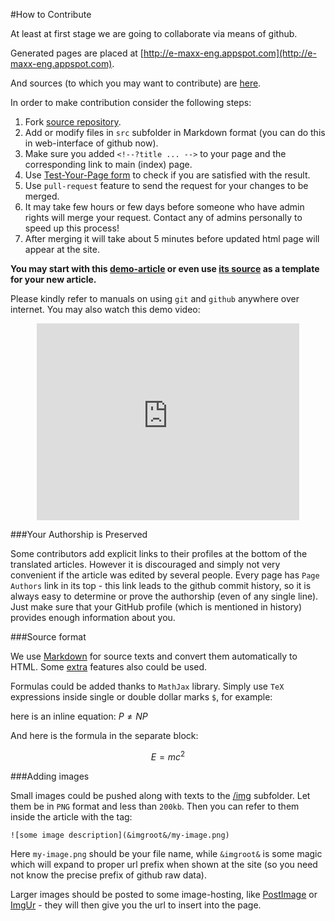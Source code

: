 <!--?title For Contributors-->
<!--?imgroot &imgroot&-->
#How to Contribute

At least at first stage we are going to collaborate via means of github.

Generated pages are placed at [http://e-maxx-eng.appspot.com](http://e-maxx-eng.appspot.com).

And sources (to which you may want to contribute) are [here](http://github.com/e-maxx-eng/e-maxx-eng/tree/master/src).

In order to make contribution consider the following steps:

1. Fork [source repository](https://github.com/e-maxx-eng/e-maxx-eng).
2. Add or modify files in `src` subfolder in Markdown format (you can do this in web-interface of github now).
3. Make sure you added `<!--?title ... -->` to your page and the corresponding link to main (index) page.
3. Use [Test-Your-Page form](http://e-maxx-eng.appspot.com/test.php) to check if you are satisfied with the result.
4. Use `pull-request` feature to send the request for your changes to be merged.
5. It may take few hours or few days before someone who have admin rights will merge your request. Contact any of admins personally to speed up this process!
6. After merging it will take about 5 minutes before updated html page will appear at the site.

**You may start with this [demo-article](./demo-article.html) or even use [its source](https://raw.githubusercontent.com/e-maxx-eng/e-maxx-eng/master/src/contrib.md) as a template for your new article.**

Please kindly refer to manuals on using `git` and `github` anywhere over internet. You may also watch this demo video:

<div style="text-align:center">
<iframe width="420" height="315" src="https://www.youtube.com/embed/TrBBw4J9X30" frameborder="0" allowfullscreen></iframe>
</div>

###Your Authorship is Preserved

Some contributors add explicit links to their profiles at the bottom of the translated articles. However it is discouraged and simply not very convenient if the article was edited by several people. Every page has `Page Authors` link in its top - this link leads to the github commit history, so it is always easy to determine or prove the authorship (even of any single line). Just make sure that your GitHub profile (which is mentioned in history) provides enough information about you.

###Source format

We use [Markdown](https://daringfireball.net/projects/markdown) for source texts and
convert them automatically to HTML.
Some [extra](https://michelf.ca/projects/php-markdown/extra/) features also could be used.

Formulas could be added thanks to `MathJax` library. Simply use `TeX` expressions inside single or double dollar marks `$`, for example:

here is an inline equation: $P \ne NP$

And here is the formula in the separate block:

$$E = mc^{2}$$

###Adding images

Small images could be pushed along with texts to the [/img](https://github.com/e-maxx-eng/e-maxx-eng/tree/master/img) subfolder. Let them be in `PNG` format and less than `200kb`. Then you can refer to them inside the article with the tag:

    ![some image description](&imgroot&/my-image.png)

Here `my-image.png` should be your file name, while `&imgroot&` is some magic which will expand to proper url prefix when shown at the site (so you need not know the precise prefix of github raw data).

Larger images should be posted to some image-hosting, like [PostImage](http://postimage.org) or [ImgUr](http://imgur.com/) - they will then give you the url to insert into the page.
